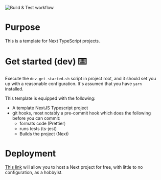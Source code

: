 ![Build & Test workflow](https://github.com/Jacques-Philippe/ts-next-template/actions/workflows/test-and-build.yml/badge.svg)

# Purpose
This is a template for Next TypeScript projects.

# Get started (dev) ⌨️
Execute the `dev-get-started.sh` script in project root, and it should set you up with a reasonable configuration. It's assumed that you have `yarn` installed.

This template is equipped with the following:
- A template NextJS Typescript project
- git hooks, most notably a pre-commit hook which does the following before you can commit:
    - formats code (Prettier)
    - runs tests (ts-jest)
    - Builds the project (Next)

# Deployment
[This link](https://vercel.com/new/git/external?repository-url=https://github.com/vercel/next.js/tree/canary/examples/hello-world&project-name=hello-world&repository-name=hello-world&utm_source=github.com&utm_medium=referral&utm_campaign=deployment) will allow you to host a Next project for free, with little to no configuration, as a hobbyist.


